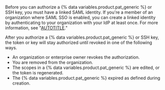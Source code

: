 Before you can authorize a {% data variables.product.pat_generic %} or SSH key, you must have a linked SAML identity. If you're a member of an organization where SAML SSO is enabled, you can create a linked identity by authenticating to your organization with your IdP at least once. For more information, see "[AUTOTITLE](/authentication/authenticating-with-saml-single-sign-on/about-authentication-with-saml-single-sign-on)."

After you authorize a {% data variables.product.pat_generic %} or SSH key, the token or key will stay authorized until revoked in one of the following ways.
* An organization or enterprise owner revokes the authorization.
* You are removed from the organization.
* The scopes in a {% data variables.product.pat_generic %} are edited, or the token is regenerated.
* The {% data variables.product.pat_generic %} expired as defined during creation.
